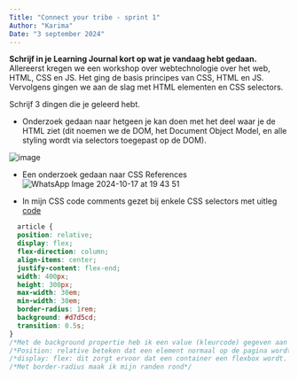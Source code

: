 ```yaml
---
Title: "Connect your tribe - sprint 1"
Author: "Karima"
Date: "3 september 2024"
---
```

**Schrijf in je Learning Journal kort op wat je vandaag hebt gedaan.**  
Allereerst kregen we een workshop over webtechnologie over het web, HTML, CSS en JS. Het ging de basis principes van CSS, HTML en JS. Vervolgens gingen we aan de slag met HTML elementen en CSS selectors.

Schrijf 3 dingen die je geleerd hebt.
- Onderzoek gedaan naar hetgeen je kan doen met het deel waar je de HTML ziet (dit noemen we de DOM, het Document Object Model, en alle styling wordt via selectors toegepast op de DOM). 

![image](https://github.com/user-attachments/assets/b3e2362f-20c8-419b-bdb0-5f5d9d952041)

- Een onderzoek gedaan naar CSS References
![WhatsApp Image 2024-10-17 at 19 43 51](https://github.com/user-attachments/assets/97107383-7bd2-4646-9c0b-d3a8ea597484)

- In mijn CSS code comments gezet bij enkele CSS selectors met uitleg
[code](https://github.com/Karima002/visitekaartje-karima/blob/31823fb0b6043c7b95f92eb57c956db69e3f24a2/styles/style.css#L29-L49)

```css  
  article {
  position: relative;
  display: flex;
  flex-direction: column;
  align-items: center;
  justify-content: flex-end;
  width: 400px;
  height: 300px;
  max-width: 30em;
  min-width: 30em;
  border-radius: 1rem;
  background: #d7d5cd;
  transition: 0.5s;
}
/*Met de background propertie heb ik een value (kleurcode) gegeven aan de achtergrond van mijn visitekaartje*/
/*Position: relative beteken dat een element normaal op de pagina wordt geplaatst, maar dta je het daarna kunt verplaatsen ten opzichte van zijn normale postitie. Je kun het verschuiven met de eigenschappen: top, bottom, left en right.*/
/*display: flex: dit zorgt ervoor dat een container een flexbox wordt. Dit betekent dat de items binnen die container automatisch flexibel zijn */
/*Met border-radius maak ik mijn randen rond*/


```
